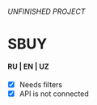 ###### UNFINISHED PROJECT

# SBUY
#### RU | EN | UZ

- [x] Needs filters
- [x] API is not connected
